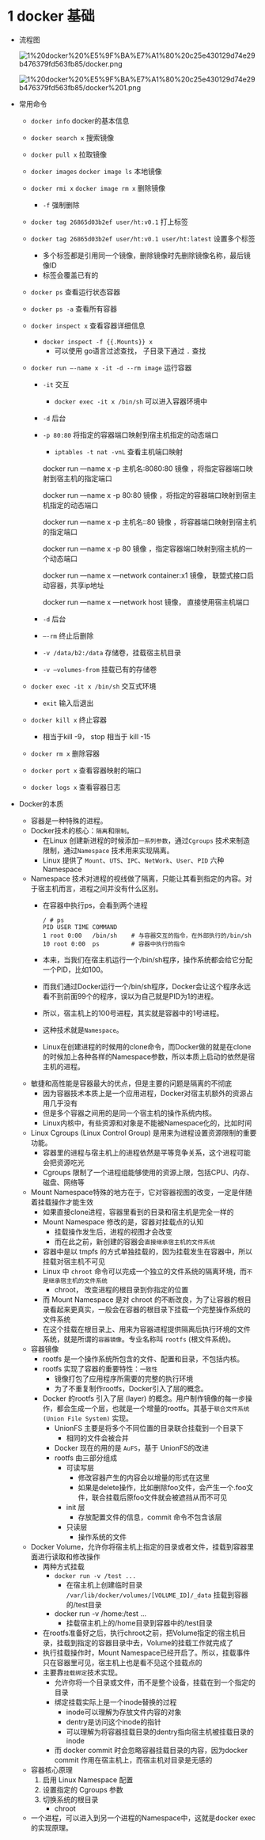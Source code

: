 # 1 docker 基础

- 流程图

    ![1%20docker%20%E5%9F%BA%E7%A1%80%20c25e430129d74e29b476379fd563fb85/docker.png](1%20docker%20%E5%9F%BA%E7%A1%80%20c25e430129d74e29b476379fd563fb85/docker.png)

    ![1%20docker%20%E5%9F%BA%E7%A1%80%20c25e430129d74e29b476379fd563fb85/docker%201.png](1%20docker%20%E5%9F%BA%E7%A1%80%20c25e430129d74e29b476379fd563fb85/docker%201.png)

- 常用命令
    - `docker info`  docker的基本信息
    - `docker search x`   搜索镜像
    - `docker pull x`       拉取镜像
    - `docker images` `docker image ls` 本地镜像
    - `docker rmi x` `docker image rm x`  删除镜像
        - `-f` 强制删除
    - `docker tag 26865d03b2ef user/ht:v0.1`  打上标签
    - `docker tag 26865d03b2ef user/ht:v0.1 user/ht:latest`  设置多个标签
        - 多个标签都是引用同一个镜像，删除镜像时先删除镜像名称，最后镜像ID
        - 标签会覆盖已有的

    - `docker ps`   查看运行状态容器
    - `docker ps -a`  查看所有容器
    - `docker inspect x`  查看容器详细信息
        - `docker inspect -f {{.Mounts}} x`
            - 可以使用 go语言过滤查找， 子目录下通过 `.` 查找
    - `docker run —-name x -it -d --rm image`  运行容器
        - `-it` 交互
            - `docker exec -it x /bin/sh`  可以进入容器环境中
        - `-d` 后台
        - `-p 80:80` 将指定的容器端口映射到宿主机指定的动态端口
            - `iptables -t nat -vnL`  查看主机端口映射

            docker run —name x -p 主机名:8080:80  镜像  ，将指定容器端口映射到宿主机的指定端口

            docker run —name x -p 80:80  镜像  ，将指定的容器端口映射到宿主机指定的动态端口

            docker run —name x -p 主机名::80  镜像  ，将容器端口映射到宿主机的指定端口

            docker run —name x -p 80  镜像  ，指定容器端口映射到宿主机的一个动态端口

            docker run —name x —network container:x1 镜像，  联盟式接口启动容器，共享ip地址

            docker run —name x —network host 镜像，  直接使用宿主机端口 

        - `-d` 后台
        - `—-rm` 终止后删除
        - `-v /data/b2:/data`  存储卷，挂载宿主机目录
        - `-v —volumes-from`   挂载已有的存储卷
    - `docker exec -it x /bin/sh`   交互式环境
        - `exit`  输入后退出
    - `docker kill x` 终止容器
        - 相当于kill -9， stop 相当于 kill -15
    - `docker rm x` 删除容器
    - `docker port x`   查看容器映射的端口
    - `docker logs x`   查看容器日志

- Docker的本质
    - 容器是一种特殊的进程。
    - Docker技术的核心：`隔离`和`限制`。
        - 在Linux 创建新进程的时候添加`一系列参数`，通过`Cgroups` 技术来制造限制，通过`Namespace` 技术用来实现隔离。
        - Linux 提供了 `Mount`、`UTS`、`IPC`、`NetWork`、`User`、`PID` 六种 Namespace
    - Namespace 技术对进程的视线做了隔离，只能让其看到指定的内容。对于宿主机而言，进程之间并没有什么区别。
        - 在容器中执行ps，会看到两个进程

            ```docker
            / # ps
            PID USER TIME COMMAND 
            1 root 0:00   /bin/sh    # 与容器交互的指令，在外部执行的/bin/sh
            10 root 0:00  ps         # 容器中执行的指令
            ```

        - 本来，当我们在宿主机运行一个/bin/sh程序，操作系统都会给它分配一个PID，比如100。
        - 而我们通过Docker运行一个/bin/sh程序，Docker会让这个程序永远看不到前面99个的程序，误以为自己就是PID为1的进程。
        - 所以，宿主机上的100号进程，其实就是容器中的1号进程。
        - 这种技术就是`Namespace`。
        - Linux在创建进程的时候用的clone命令，而Docker做的就是在clone的时候加上各种各样的Namespace参数，所以本质上启动的依然是宿主机的进程。
    - 敏捷和高性能是容器最大的优点，但是主要的问题是隔离的不彻底
        - 因为容器技术本质上是一个应用进程，Docker对宿主机额外的资源占用几乎没有
        - 但是多个容器之间用的是同一个宿主机的操作系统内核。
        - Linux内核中，有些资源和对象是不能被Namespace化的，比如时间
    - Linux Cgroups (Linux Control Group) 是用来为进程设置资源限制的重要功能。
        - 容器里的进程与宿主机上的进程依然是平等竞争关系，这个进程可能会把资源吃光
        - Cgroups 限制了一个进程组能够使用的资源上限，包括CPU、内存、磁盘、网络等
    - Mount Namespace特殊的地方在于，它对容器视图的改变，一定是伴随着挂载操作才能生效
        - 如果直接clone进程，容器里看到的目录和宿主机是完全一样的
        - Mount Namespace 修改的是，容器对挂载点的认知
            - 挂载操作发生后，进程的视图才会改变
            - 而在此之前，新创建的容器会`直接继承宿主机的文件系统`
        - 容器中是以 tmpfs 的方式单独挂载的，因为挂载发生在容器中，所以挂载对宿主机不可见
        - Linux 中 `chroot` 命令可以完成一个独立的文件系统的隔离环境，而`不是继承宿主机的文件系统`
            - chroot， 改变进程的根目录到你指定的位置
        - 而 Mount Namespace 是对 chroot 的不断改良，为了让容器的根目录看起来更真实，一般会在容器的根目录下挂载一个完整操作系统的文件系统
        - 在这个挂载在根目录上、用来为容器进程提供隔离后执行环境的文件系统，就是所谓的`容器镜像`。专业名称叫 `rootfs` (根文件系统)。
    - 容器镜像
        - rootfs 是一个操作系统所包含的文件、配置和目录，不包括内核。
        - rootfs 实现了容器的重要特性：`一致性`
            - 镜像打包了应用程序所需要的完整的执行环境
            - 为了不重复制作rootfs，Docker引入了层的概念。
        - Docker 的rootfs 引入了层 (layer) 的概念。用户制作镜像的每一步操作，都会生成一个层，也就是一个增量的rootfs。其基于`联合文件系统 (Union File System)` 实现。
            - UnionFS 主要是将多个不同位置的目录联合挂载到一个目录下
                - 相同的文件会被合并
            - Docker 现在的用的是 `AuFS`，基于 UnionFS的改进
            - rootfs 由三部分组成
                - 可读写层
                    - 修改容器产生的内容会以增量的形式在这里
                    - 如果是delete操作，比如删除foo文件，会产生一个.foo文件，联合挂载后原foo文件就会被遮挡从而不可见
                - init 层
                    - 存放配置文件的信息，commit 命令不包含该层
                - 只读层
                    - 操作系统的文件
    - Docker Volume，允许你将宿主机上指定的目录或者文件，挂载到容器里面进行读取和修改操作
        - 两种方式挂载
            - `docker run -v /test ...`
                - 在宿主机上创建临时目录 `/var/lib/docker/volumes/[VOLUME_ID]/_data` 挂载到容器的/test目录
            - docker run -v /home:/test ...
                - 挂载宿主机上的/home目录到容器中的/test目录
        - 在rootfs准备好之后，执行chroot之前，把Volume指定的宿主机目录，挂载到指定的容器目录中去，Volume的挂载工作就完成了
        - 执行挂载操作时，Mount Namespace已经开启了。所以，挂载事件只在容器里可见，宿主机上也是看不见这个挂载点的
        - 主要靠`挂载绑定`技术实现。
            - 允许你将一个目录或文件，而不是整个设备，挂载在到一个指定的目录
            - 绑定挂载实际上是一个inode替换的过程
                - inode可以理解为存放文件内容的对象
                - dentry是访问这个inode的指针
                - 可以理解为将容器挂载目录的dentry指向宿主机被挂载目录的inode
            - 而 docker commit 时会忽略容器挂载目录的内容，因为docker commit 作用在宿主机上，而宿主机对目录是无感的
    - 容器核心原理
        1. 启用 Linux Namespace 配置
        2. 设置指定的 Cgroups 参数
        3. 切换系统的根目录
            - chroot
    - 一个进程，可以进入到另一个进程的Namespace中，这就是docker exec 的实现原理。